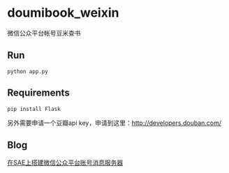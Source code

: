 doumibook_weixin
================

微信公众平台帐号豆米查书

## Run

    python app.py

## Requirements

    pip install Flask

另外需要申请一个豆瓣api key，申请到这里：http://developers.douban.com/

## Blog

[在SAE上搭建微信公众平台账号消息服务器](http://www.cnblogs.com/gzb1985/archive/2012/12/30/weixin-msg-server-based-on-sae-python.html)